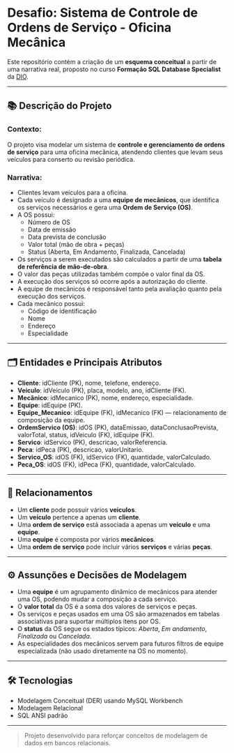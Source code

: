 # Desafio: Sistema de Controle de Ordens de Serviço - Oficina Mecânica

Este repositório contém a criação de um **esquema conceitual** a partir de uma narrativa real, proposto no curso **Formação SQL Database Specialist** da [DIO](https://www.dio.me/).

---

## 📚 Descrição do Projeto

### Contexto:

O projeto visa modelar um sistema de **controle e gerenciamento de ordens de serviço** para uma oficina mecânica, atendendo clientes que levam seus veículos para conserto ou revisão periódica.

### Narrativa:

- Clientes levam veículos para a oficina.
- Cada veículo é designado a uma **equipe de mecânicos**, que identifica os serviços necessários e gera uma **Ordem de Serviço (OS)**.
- A OS possui:
  - Número de OS
  - Data de emissão
  - Data prevista de conclusão
  - Valor total (mão de obra + peças)
  - Status (Aberta, Em Andamento, Finalizada, Cancelada)
- Os serviços a serem executados são calculados a partir de uma **tabela de referência de mão-de-obra**.
- O valor das peças utilizadas também compõe o valor final da OS.
- A execução dos serviços só ocorre após a autorização do cliente.
- A equipe de mecânicos é responsável tanto pela avaliação quanto pela execução dos serviços.
- Cada mecânico possui:
  - Código de identificação
  - Nome
  - Endereço
  - Especialidade

---

## 🗂 Entidades e Principais Atributos

- **Cliente**: idCliente (PK), nome, telefone, endereço.
- **Veículo**: idVeiculo (PK), placa, modelo, ano, idCliente (FK).
- **Mecânico**: idMecanico (PK), nome, endereço, especialidade.
- **Equipe**: idEquipe (PK).
- **Equipe_Mecanico**: idEquipe (FK), idMecanico (FK) — relacionamento de composição da equipe.
- **OrdemServico (OS)**: idOS (PK), dataEmissao, dataConclusaoPrevista, valorTotal, status, idVeiculo (FK), idEquipe (FK).
- **Servico**: idServico (PK), descricao, valorReferencia.
- **Peca**: idPeca (PK), descricao, valorUnitario.
- **Servico_OS**: idOS (FK), idServico (FK), quantidade, valorCalculado.
- **Peca_OS**: idOS (FK), idPeca (FK), quantidade, valorCalculado.

---

## 🔗 Relacionamentos

- Um **cliente** pode possuir vários **veículos**.
- Um **veículo** pertence a apenas um **cliente**.
- Uma **ordem de serviço** está associada a apenas um **veículo** e uma **equipe**.
- Uma **equipe** é composta por vários **mecânicos**.
- Uma **ordem de serviço** pode incluir vários **serviços** e várias **peças**.

---

## ⚙️ Assunções e Decisões de Modelagem

- Uma **equipe** é um agrupamento dinâmico de mecânicos para atender uma OS, podendo mudar a composição a cada serviço.
- O **valor total** da OS é a soma dos valores de serviços e peças.
- Os serviços e peças usados em uma OS são armazenados em tabelas associativas para suportar múltiplos itens por OS.
- O **status** da OS segue os estados típicos: _Aberta_, _Em andamento_, _Finalizada_ ou _Cancelada_.
- As especialidades dos mecânicos servem para futuros filtros de equipe especializada (não usado diretamente na OS no momento).

---

## 🛠 Tecnologias

- Modelagem Conceitual (DER) usando MySQL Workbench
- Modelagem Relacional
- SQL ANSI padrão

---

> Projeto desenvolvido para reforçar conceitos de modelagem de dados em bancos relacionais.
